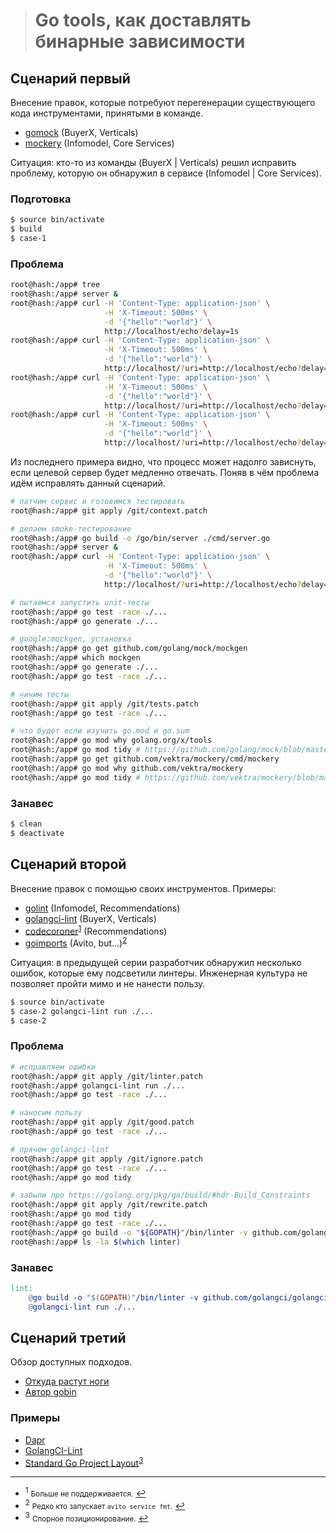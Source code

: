> # Go tools, как доставлять бинарные зависимости

## Сценарий первый

Внесение правок, которые потребуют перегенерации существующего кода инструментами, принятыми в команде.

- [gomock](https://github.com/golang/mock) (BuyerX, Verticals)
- [mockery](https://github.com/vektra/mockery) (Infomodel, Core Services)

Ситуация: кто-то из команды (BuyerX | Verticals) решил исправить проблему, которую он обнаружил в
сервисе (Infomodel | Core Services).

### Подготовка

```bash
$ source bin/activate
$ build
$ case-1
```

### Проблема

```bash
root@hash:/app# tree
root@hash:/app# server &
root@hash:/app# curl -H 'Content-Type: application-json' \
                     -H 'X-Timeout: 500ms' \
                     -d '{"hello":"world"}' \
                     http://localhost/echo?delay=1s
root@hash:/app# curl -H 'Content-Type: application-json' \
                     -H 'X-Timeout: 500ms' \
                     -d '{"hello":"world"}' \
                     http://localhost/?uri=http://localhost/echo?delay=1s
root@hash:/app# curl -H 'Content-Type: application-json' \
                     -H 'X-Timeout: 500ms' \
                     -d '{"hello":"world"}' \
                     http://localhost/?uri=http://localhost/echo?delay=1m
root@hash:/app# curl -H 'Content-Type: application-json' \
                     -H 'X-Timeout: 500ms' \
                     -d '{"hello":"world"}' \
                     http://localhost/?uri=http://localhost/echo?delay=1h
```

Из последнего примера видно, что процесс может надолго зависнуть, если
целевой сервер будет медленно отвечать. Поняв в чём проблема идём исправлять данный сценарий.

```bash
# патчим сервис и готовимся тестировать
root@hash:/app# git apply /git/context.patch

# делаем smoke-тестирование
root@hash:/app# go build -o /go/bin/server ./cmd/server.go
root@hash:/app# server &
root@hash:/app# curl -H 'Content-Type: application-json' \
                     -H 'X-Timeout: 500ms' \
                     -d '{"hello":"world"}' \
                     http://localhost/?uri=http://localhost/echo?delay=1h

# пытаемся запустить unit-тесты
root@hash:/app# go test -race ./...
root@hash:/app# go generate ./...

# google:mockgen, установка
root@hash:/app# go get github.com/golang/mock/mockgen
root@hash:/app# which mockgen
root@hash:/app# go generate ./...
root@hash:/app# go test -race ./...

# чиним тесты
root@hash:/app# git apply /git/tests.patch
root@hash:/app# go test -race ./...

# что будет если изучить go.mod и go.sum
root@hash:/app# go mod why golang.org/x/tools
root@hash:/app# go mod tidy # https://github.com/golang/mock/blob/master/go.mod#L3
root@hash:/app# go get github.com/vektra/mockery/cmd/mockery
root@hash:/app# go mod why github.com/vektra/mockery
root@hash:/app# go mod tidy # https://github.com/vektra/mockery/blob/master/go.mod#L4
```

### Занавес

```bash
$ clean
$ deactivate
```

## Сценарий второй

Внесение правок с помощью своих инструментов. Примеры:

- [golint](https://github.com/golang/lint) (Infomodel, Recommendations)
- [golangci-lint](https://github.com/golangci/golangci-lint) (BuyerX, Verticals)
- [codecoroner](https://github.com/3rf/codecoroner)<sup id="info-1">[1](#unsupported)</sup> (Recommendations)
- [goimports](https://github.com/kamilsk/go-tools/releases/tag/goimports) (Avito, but...)<sup id="info-2">[2](#exception)</sup>

Ситуация: в предыдущей серии разработчик обнаружил несколько ошибок, которые ему подсветили линтеры.
Инженерная культура не позволяет пройти мимо и не нанести пользу.

```bash
$ source bin/activate
$ case-2 golangci-lint run ./...
$ case-2
```

### Проблема

```bash
# исправляем ошибки
root@hash:/app# git apply /git/linter.patch
root@hash:/app# golangci-lint run ./...
root@hash:/app# go test -race ./...

# наносим пользу
root@hash:/app# git apply /git/good.patch
root@hash:/app# go test -race ./...

# прячем golangci-lint
root@hash:/app# git apply /git/ignore.patch
root@hash:/app# go test -race ./...
root@hash:/app# go mod tidy

# забыли про https://golang.org/pkg/go/build/#hdr-Build_Constraints
root@hash:/app# git apply /git/rewrite.patch
root@hash:/app# go mod tidy
root@hash:/app# go test -race ./...
root@hash:/app# go build -o "${GOPATH}"/bin/linter -v github.com/golangci/golangci-lint/cmd/golangci-lint
root@hash:/app# ls -la $(which linter)
```

### Занавес

```makefile
lint:
	@go build -o "$(GOPATH)"/bin/linter -v github.com/golangci/golangci-lint/cmd/golangci-lint
	@golangci-lint run ./...
```

## Сценарий третий

Обзор доступных подходов.

- [Откуда растут ноги](https://github.com/golang/go/issues/25922)
- [Автор gobin](https://github.com/myitcv/gobin)

### Примеры

- [Dapr](https://github.com/dapr/dapr)
- [GolangCI-Lint](https://github.com/golangci/golangci-lint)
- [Standard Go Project Layout](https://github.com/golang-standards/project-layout)<sup id="info-3">[3](#confused)</sup>

---

- <sup id="unsupported">1</sup> <small>Больше не поддерживается.</small> [↩](#info-1)
- <sup id="exception">2</sup> <small>Редко кто запускает `avito service fmt`.</small> [↩](#info-2)
- <sup id="confused">3</sup> <small>Спорное позиционирование.</small> [↩](#info-3)

